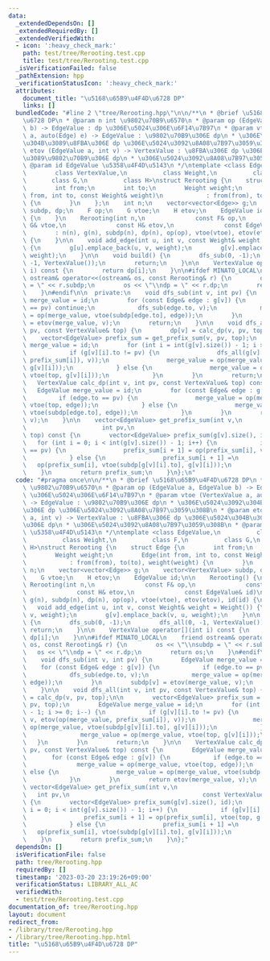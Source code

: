 ```yaml
---
data:
  _extendedDependsOn: []
  _extendedRequiredBy: []
  _extendedVerifiedWith:
  - icon: ':heavy_check_mark:'
    path: test/tree/Rerooting.test.cpp
    title: test/tree/Rerooting.test.cpp
  _isVerificationFailed: false
  _pathExtension: hpp
  _verificationStatusIcon: ':heavy_check_mark:'
  attributes:
    document_title: "\u5168\u65B9\u4F4D\u6728 DP"
    links: []
  bundledCode: "#line 2 \"tree/Rerooting.hpp\"\n\n/**\n * @brief \u5168\u65B9\u4F4D\
    \u6728 DP\n * @param n int \u9802\u70B9\u6570\n * @param op (EdgeValue a, EdgeValue\
    \ b) -> EdgeValue : dp \u306E\u5024\u306E\u6F14\u7B97\n * @param vtoe (VertexValue\
    \ a, auto(Edge) e) -> EdgeValue : \u9802\u70B9\u306E dp\n * \u306E\u5024\u3092\
    \u304B\u3089\u8FBA\u306E dp \u306E\u5024\u3092\u8A08\u7B97\u3059\u308B\n * @param\
    \ etov (EdgeValue a, int v) -> VertexValue : \u8FBA\u306E dp \u306E\u5024\u304B\
    \u3089\u9802\u70B9\u306E dp\n * \u306E\u5024\u3092\u8A08\u7B97\u3059\u308B\n *\
    \ @param id EdgeValue \u5358\u4F4D\u5143\n */\ntemplate <class EdgeValue,\n  \
    \        class VertexValue,\n          class Weight,\n          class F,\n   \
    \       class G,\n          class H>\nstruct Rerooting {\n    struct Edge {\n\
    \        int from;\n        int to;\n        Weight weight;\n        Edge(int\
    \ from, int to, const Weight& weight)\n            : from(from), to(to), weight(weight)\
    \ {\n        }\n    };\n    int n;\n    vector<vector<Edge>> g;\n    vector<VertexValue>\
    \ subdp, dp;\n    F op;\n    G vtoe;\n    H etov;\n    EdgeValue id;\n\n    Rerooting()\
    \ {\n    }\n    Rerooting(int n,\n              const F& op,\n              const\
    \ G& vtoe,\n              const H& etov,\n              const EdgeValue& id)\n\
    \        : n(n), g(n), subdp(n), dp(n), op(op), vtoe(vtoe), etov(etov), id(id)\
    \ {\n    }\n\n    void add_edge(int u, int v, const Weight& weight = Weight())\
    \ {\n        g[u].emplace_back(u, v, weight);\n        g[v].emplace_back(v, u,\
    \ weight);\n    }\n\n    void build() {\n        dfs_sub(0, -1);\n        dfs_all(0,\
    \ -1, VertexValue());\n        return;\n    }\n\n    VertexValue operator[](int\
    \ i) const {\n        return dp[i];\n    }\n\n#ifdef MINATO_LOCAL\n    friend\
    \ ostream& operator<<(ostream& os, const Rerooting& r) {\n        os << \"\\nsubdp\
    \ = \" << r.subdp;\n        os << \"\\ndp = \" << r.dp;\n        return os;\n\
    \    }\n#endif\n\n  private:\n    void dfs_sub(int v, int pv) {\n        EdgeValue\
    \ merge_value = id;\n        for (const Edge& edge : g[v]) {\n            if (edge.to\
    \ == pv) continue;\n            dfs_sub(edge.to, v);\n            merge_value\
    \ = op(merge_value, vtoe(subdp[edge.to], edge));\n        }\n        subdp[v]\
    \ = etov(merge_value, v);\n        return;\n    }\n\n    void dfs_all(int v, int\
    \ pv, const VertexValue& top) {\n        dp[v] = calc_dp(v, pv, top);\n\n    \
    \    vector<EdgeValue> prefix_sum = get_prefix_sum(v, pv, top);\n        EdgeValue\
    \ merge_value = id;\n        for (int i = int(g[v].size()) - 1; i >= 0; i--) {\n\
    \            if (g[v][i].to != pv) {\n                dfs_all(g[v][i].to, v, etov(op(merge_value,\
    \ prefix_sum[i]), v));\n                merge_value = op(merge_value, vtoe(subdp[g[v][i].to],\
    \ g[v][i]));\n            } else {\n                merge_value = op(merge_value,\
    \ vtoe(top, g[v][i]));\n            }\n        }\n        return;\n    }\n\n \
    \   VertexValue calc_dp(int v, int pv, const VertexValue& top) const {\n     \
    \   EdgeValue merge_value = id;\n        for (const Edge& edge : g[v]) {\n   \
    \         if (edge.to == pv) {\n                merge_value = op(merge_value,\
    \ vtoe(top, edge));\n            } else {\n                merge_value = op(merge_value,\
    \ vtoe(subdp[edge.to], edge));\n            }\n        }\n        return etov(merge_value,\
    \ v);\n    }\n\n    vector<EdgeValue> get_prefix_sum(int v,\n                \
    \                     int pv,\n                                     const VertexValue&\
    \ top) const {\n        vector<EdgeValue> prefix_sum(g[v].size(), id);\n     \
    \   for (int i = 0; i < int(g[v].size()) - 1; i++) {\n            if (g[v][i].to\
    \ == pv) {\n                prefix_sum[i + 1] = op(prefix_sum[i], vtoe(top, g[v][i]));\n\
    \            } else {\n                prefix_sum[i + 1] =\n                 \
    \   op(prefix_sum[i], vtoe(subdp[g[v][i].to], g[v][i]));\n            }\n    \
    \    }\n        return prefix_sum;\n    }\n};\n"
  code: "#pragma once\n\n/**\n * @brief \u5168\u65B9\u4F4D\u6728 DP\n * @param n int\
    \ \u9802\u70B9\u6570\n * @param op (EdgeValue a, EdgeValue b) -> EdgeValue : dp\
    \ \u306E\u5024\u306E\u6F14\u7B97\n * @param vtoe (VertexValue a, auto(Edge) e)\
    \ -> EdgeValue : \u9802\u70B9\u306E dp\n * \u306E\u5024\u3092\u304B\u3089\u8FBA\
    \u306E dp \u306E\u5024\u3092\u8A08\u7B97\u3059\u308B\n * @param etov (EdgeValue\
    \ a, int v) -> VertexValue : \u8FBA\u306E dp \u306E\u5024\u304B\u3089\u9802\u70B9\
    \u306E dp\n * \u306E\u5024\u3092\u8A08\u7B97\u3059\u308B\n * @param id EdgeValue\
    \ \u5358\u4F4D\u5143\n */\ntemplate <class EdgeValue,\n          class VertexValue,\n\
    \          class Weight,\n          class F,\n          class G,\n          class\
    \ H>\nstruct Rerooting {\n    struct Edge {\n        int from;\n        int to;\n\
    \        Weight weight;\n        Edge(int from, int to, const Weight& weight)\n\
    \            : from(from), to(to), weight(weight) {\n        }\n    };\n    int\
    \ n;\n    vector<vector<Edge>> g;\n    vector<VertexValue> subdp, dp;\n    F op;\n\
    \    G vtoe;\n    H etov;\n    EdgeValue id;\n\n    Rerooting() {\n    }\n   \
    \ Rerooting(int n,\n              const F& op,\n              const G& vtoe,\n\
    \              const H& etov,\n              const EdgeValue& id)\n        : n(n),\
    \ g(n), subdp(n), dp(n), op(op), vtoe(vtoe), etov(etov), id(id) {\n    }\n\n \
    \   void add_edge(int u, int v, const Weight& weight = Weight()) {\n        g[u].emplace_back(u,\
    \ v, weight);\n        g[v].emplace_back(v, u, weight);\n    }\n\n    void build()\
    \ {\n        dfs_sub(0, -1);\n        dfs_all(0, -1, VertexValue());\n       \
    \ return;\n    }\n\n    VertexValue operator[](int i) const {\n        return\
    \ dp[i];\n    }\n\n#ifdef MINATO_LOCAL\n    friend ostream& operator<<(ostream&\
    \ os, const Rerooting& r) {\n        os << \"\\nsubdp = \" << r.subdp;\n     \
    \   os << \"\\ndp = \" << r.dp;\n        return os;\n    }\n#endif\n\n  private:\n\
    \    void dfs_sub(int v, int pv) {\n        EdgeValue merge_value = id;\n    \
    \    for (const Edge& edge : g[v]) {\n            if (edge.to == pv) continue;\n\
    \            dfs_sub(edge.to, v);\n            merge_value = op(merge_value, vtoe(subdp[edge.to],\
    \ edge));\n        }\n        subdp[v] = etov(merge_value, v);\n        return;\n\
    \    }\n\n    void dfs_all(int v, int pv, const VertexValue& top) {\n        dp[v]\
    \ = calc_dp(v, pv, top);\n\n        vector<EdgeValue> prefix_sum = get_prefix_sum(v,\
    \ pv, top);\n        EdgeValue merge_value = id;\n        for (int i = int(g[v].size())\
    \ - 1; i >= 0; i--) {\n            if (g[v][i].to != pv) {\n                dfs_all(g[v][i].to,\
    \ v, etov(op(merge_value, prefix_sum[i]), v));\n                merge_value =\
    \ op(merge_value, vtoe(subdp[g[v][i].to], g[v][i]));\n            } else {\n \
    \               merge_value = op(merge_value, vtoe(top, g[v][i]));\n         \
    \   }\n        }\n        return;\n    }\n\n    VertexValue calc_dp(int v, int\
    \ pv, const VertexValue& top) const {\n        EdgeValue merge_value = id;\n \
    \       for (const Edge& edge : g[v]) {\n            if (edge.to == pv) {\n  \
    \              merge_value = op(merge_value, vtoe(top, edge));\n            }\
    \ else {\n                merge_value = op(merge_value, vtoe(subdp[edge.to], edge));\n\
    \            }\n        }\n        return etov(merge_value, v);\n    }\n\n   \
    \ vector<EdgeValue> get_prefix_sum(int v,\n                                  \
    \   int pv,\n                                     const VertexValue& top) const\
    \ {\n        vector<EdgeValue> prefix_sum(g[v].size(), id);\n        for (int\
    \ i = 0; i < int(g[v].size()) - 1; i++) {\n            if (g[v][i].to == pv) {\n\
    \                prefix_sum[i + 1] = op(prefix_sum[i], vtoe(top, g[v][i]));\n\
    \            } else {\n                prefix_sum[i + 1] =\n                 \
    \   op(prefix_sum[i], vtoe(subdp[g[v][i].to], g[v][i]));\n            }\n    \
    \    }\n        return prefix_sum;\n    }\n};"
  dependsOn: []
  isVerificationFile: false
  path: tree/Rerooting.hpp
  requiredBy: []
  timestamp: '2023-03-20 23:19:26+09:00'
  verificationStatus: LIBRARY_ALL_AC
  verifiedWith:
  - test/tree/Rerooting.test.cpp
documentation_of: tree/Rerooting.hpp
layout: document
redirect_from:
- /library/tree/Rerooting.hpp
- /library/tree/Rerooting.hpp.html
title: "\u5168\u65B9\u4F4D\u6728 DP"
---
```

